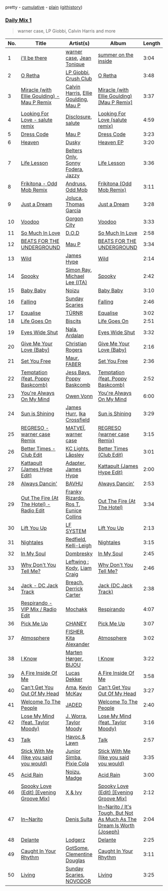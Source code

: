 pretty - [cumulative](/playlists/cumulative/Daily%20Mix%201.md) - [plain](/playlists/plain/37i9dQZF1E381TIGlTphwu) ([githistory](https://github.githistory.xyz/vitokorn/spotify-playlist-archive/blob/master/playlists/plain/37i9dQZF1E381TIGlTphwu))
### [Daily Mix 1](https://open.spotify.com/playlist/37i9dQZF1E381TIGlTphwu)

> warner case, LP Giobbi, Calvin Harris and more

| No. | Title | Artist(s) | Album | Length |
|---|---|---|---|---|
| 1 | [i'll be there](https://open.spotify.com/track/7tYRwRp2IS41nUQHW6UMuL) | [warner case](https://open.spotify.com/artist/106OuakzOxxbXTuigEEf01), [Jean Tonique](https://open.spotify.com/artist/6BVLQfvzlvlNZ43WjbFgbI) | [summer on the inside](https://open.spotify.com/album/1bkPNy0jxEKPG7nSTn5Saa) | 3:04 |
| 2 | [O Retha](https://open.spotify.com/track/132fXaozCi3EKmNgTnWmiW) | [LP Giobbi](https://open.spotify.com/artist/3oKnyRhYWzNsTiss5n4Z1J), [Crush Club](https://open.spotify.com/artist/3xxRhjD7z41Q0hnNEjIifc) | [O Retha](https://open.spotify.com/album/3zu1awuyss9dK1e4dQKdIJ) | 3:48 |
| 3 | [Miracle (with Ellie Goulding) - Mau P Remix](https://open.spotify.com/track/3lsiqFV6SKhBgzQCpuM1JR) | [Calvin Harris](https://open.spotify.com/artist/7CajNmpbOovFoOoasH2HaY), [Ellie Goulding](https://open.spotify.com/artist/0X2BH1fck6amBIoJhDVmmJ), [Mau P](https://open.spotify.com/artist/0w1sbtZVQoK6GzV4A4OkCv) | [Miracle (with Ellie Goulding) [Mau P Remix]](https://open.spotify.com/album/2F5dzEAJZlxxMI0uGOQfYt) | 3:37 |
| 4 | [Looking For Love - salute remix](https://open.spotify.com/track/3pbaa7YbnJLNif8TOONI9t) | [Disclosure](https://open.spotify.com/artist/6nS5roXSAGhTGr34W6n7Et), [salute](https://open.spotify.com/artist/1np8xozf7ATJZDi9JX8Dx5) | [Looking For Love (salute remix)](https://open.spotify.com/album/550Hl0NNiWdFJcIqaMGWuT) | 4:59 |
| 5 | [Dress Code](https://open.spotify.com/track/0rK3a7tLRVgJBoc2DP3tIX) | [Mau P](https://open.spotify.com/artist/0w1sbtZVQoK6GzV4A4OkCv) | [Dress Code](https://open.spotify.com/album/4LvkMrD1HDDOzWHRS7GKE1) | 3:23 |
| 6 | [Heaven](https://open.spotify.com/track/4wJ6GzWqWebaKHXrKot0ju) | [Dusky](https://open.spotify.com/artist/5gqoUf9vKKv96b1c0GBKwu) | [Heaven EP](https://open.spotify.com/album/4qs2ZCcVu7eeKc82fqFsEr) | 3:20 |
| 7 | [Life Lesson](https://open.spotify.com/track/6uhB0cuM92oSetkMGvRiyr) | [Belters Only](https://open.spotify.com/artist/1H1sDUWSlytzifZTDpKgUA), [Sonny Fodera](https://open.spotify.com/artist/39B7ChWwrWDs7zXlsu3MoP), [Jazzy](https://open.spotify.com/artist/7zAAwgV5Wqmvpb4GzvlRkP) | [Life Lesson](https://open.spotify.com/album/0zrcEy45YCYxctOZ0YAjNQ) | 3:36 |
| 8 | [Frikitona - Odd Mob Remix](https://open.spotify.com/track/4VmJrlaQyNESNp5kAK7zIY) | [Andruss](https://open.spotify.com/artist/6HZwb7Zbnvfo8u1sst4QrI), [Odd Mob](https://open.spotify.com/artist/4qLwtWhlhyAoQ4S9mSrDW9) | [Frikitona (Odd Mob Remix)](https://open.spotify.com/album/0tDuxbHaSqjfQrqCDYalHk) | 3:11 |
| 9 | [Just a Dream](https://open.spotify.com/track/7qVx4qREyn1kUw8ry0K3ik) | [Joluca](https://open.spotify.com/artist/3giycuiv9FsMjaSEsJ8i1E), [Thomas Garcia](https://open.spotify.com/artist/0pOf0CQbzWVo2rgrH9h0Rq) | [Just a Dream](https://open.spotify.com/album/3UvEodAKd7Q548mM1dQVeo) | 3:28 |
| 10 | [Voodoo](https://open.spotify.com/track/3JsH3qnwhYGs20PBMsCgNx) | [Gorgon City](https://open.spotify.com/artist/4VNQWV2y1E97Eqo2D5UTjx) | [Voodoo](https://open.spotify.com/album/32JzuMXyPDs6ihDnRGh8vy) | 3:33 |
| 11 | [So Much In Love](https://open.spotify.com/track/7DnI3ktF2vcmzKuCCKseQL) | [D.O.D](https://open.spotify.com/artist/0Cs47vvRsPgEfliBU9KDiB) | [So Much In Love](https://open.spotify.com/album/7p0hUdHwZw2lN8PtRkVeiX) | 2:58 |
| 12 | [BEATS FOR THE UNDERGROUND](https://open.spotify.com/track/62bjfb5YMLvZU44vfjJVxp) | [Mau P](https://open.spotify.com/artist/0w1sbtZVQoK6GzV4A4OkCv) | [BEATS FOR THE UNDERGROUND](https://open.spotify.com/album/79kzvy6zqbSZsSIxVK3flH) | 3:34 |
| 13 | [Wild](https://open.spotify.com/track/6Yimrlg9ndHZUy1hGm6uQ9) | [James Hype](https://open.spotify.com/artist/43BxCL6t4c73BQnIJtry5v) | [Wild](https://open.spotify.com/album/6r94uELV3McGZfafMAxpSQ) | 2:14 |
| 14 | [Spooky](https://open.spotify.com/track/4txwDA7vwDBeAG3tsJpkuN) | [Simon Ray](https://open.spotify.com/artist/0Lv8Fe6PuOVjqAk7lUdlTU), [Michael Lee (ITA)](https://open.spotify.com/artist/1nyEZrAa82rglfNfVk5MMI) | [Spooky](https://open.spotify.com/album/0EPEW5xl8rWPtF2MP3JCh2) | 2:42 |
| 15 | [Baby Baby](https://open.spotify.com/track/2fMtXRKJDPtT8Xs4EJkBQh) | [Noizu](https://open.spotify.com/artist/3VRyybsQu0MDG0F2LBxnv7) | [Baby Baby](https://open.spotify.com/album/6qvNPB4vRSs5TnBR9qJqWN) | 3:10 |
| 16 | [Falling](https://open.spotify.com/track/64jxP5DxuymESYfdR5LCZa) | [Sunday Scaries](https://open.spotify.com/artist/0PavAVTZWBEpaj4iJdKCyj) | [Falling](https://open.spotify.com/album/3IPi2kWJ5NVFOdaiMWje5P) | 2:46 |
| 17 | [Equalise](https://open.spotify.com/track/0yNRJehBNI9WMnfgzRCAHZ) | [TŪRNR](https://open.spotify.com/artist/5w8pUtzfP4vtDMAKGWx5jd) | [Equalise](https://open.spotify.com/album/3hvzG89Y75xmlfGK5Q6ySv) | 3:02 |
| 18 | [Life Goes On](https://open.spotify.com/track/5BC4a9zX4qOAuIM7HUgVrG) | [Biscits](https://open.spotify.com/artist/052B9SONfhoScw7dgYWw5o) | [Life Goes On](https://open.spotify.com/album/3T6dLIs7QJWYflHcVLAB1A) | 2:51 |
| 19 | [Eyes Wide Shut](https://open.spotify.com/track/03GtY7N56ADkxkSyXBuXmh) | [Nala](https://open.spotify.com/artist/2rTvgpXa8PA62yBCfwdQxf), [Ardalan](https://open.spotify.com/artist/21j2G9IPn9QLHII7faCOsw) | [Eyes Wide Shut](https://open.spotify.com/album/6HL6Pmul5DUXw32iRdXUeK) | 3:32 |
| 20 | [Give Me Your Love (Baby)](https://open.spotify.com/track/4F1Rn7hLL2m5l66NYzzb4H) | [Christian Rogers](https://open.spotify.com/artist/1u3pcQukI3TVcrs8YuhGIE) | [Give Me Your Love (Baby)](https://open.spotify.com/album/3wDJ4kUp6DqTWo75eofx6U) | 2:16 |
| 21 | [Set You Free](https://open.spotify.com/track/06sV7v0pvyvTbssfNCUWR7) | [Maur](https://open.spotify.com/artist/2LhJEX3HxU9pJFLa8RkvUC), [FABER](https://open.spotify.com/artist/3flURQ5mXBE6GW0HsVwLH0) | [Set You Free](https://open.spotify.com/album/6K128kPGoeyeZGFgKYfrj9) | 2:36 |
| 22 | [Temptation (feat. Poppy Baskcomb)](https://open.spotify.com/track/3fvsxmytTns1ApIWBqfANZ) | [Jess Bays](https://open.spotify.com/artist/5xEJ7FQOtIUMLdnKyZrvPB), [Poppy Baskcomb](https://open.spotify.com/artist/4STmXOXUF3UieHU46NWLVt) | [Temptation (feat. Poppy Baskcomb)](https://open.spotify.com/album/30K7gYPhkqCeQJ25C0GvXE) | 2:52 |
| 23 | [You're Always On My Mind](https://open.spotify.com/track/0GKcmKs2FfeBDoJbpFadgh) | [Owen Vonn](https://open.spotify.com/artist/2p0u9cJPv581v5aTp2oSky) | [You're Always On My Mind](https://open.spotify.com/album/74dBO88tQw5RYjcTeWpD0m) | 6:00 |
| 24 | [Sun is Shining](https://open.spotify.com/track/3R6bBHj8yUqJlZondxPWh8) | [James Hurr](https://open.spotify.com/artist/2g9i2kA0jUr6sfAT28l2vL), [Ika Crossfield](https://open.spotify.com/artist/1qEagMJbYVgshXK8KgItnw) | [Sun is Shining](https://open.spotify.com/album/7id196MxfVvfpMUpQuxAiW) | 3:29 |
| 25 | [REGRESO - warner case Remix](https://open.spotify.com/track/3U7ZzaQjslHlHybw9jXQI8) | [MATVEÏ](https://open.spotify.com/artist/2c8JocB8eI6cCGaF5xGoT1), [warner case](https://open.spotify.com/artist/106OuakzOxxbXTuigEEf01) | [REGRESO (warner case Remix)](https://open.spotify.com/album/1sM6L8knIz2qufXE6wi9TD) | 3:15 |
| 26 | [Better Times - Club Edit](https://open.spotify.com/track/0RepcelW1vSo2I9BZd0k4G) | [KC Lights](https://open.spotify.com/artist/0bUZrFj7rstq07E4iAJHgZ), [Låpsley](https://open.spotify.com/artist/27ze6hCgfr3HcDZAHY60pg) | [Better Times (Club Edit)](https://open.spotify.com/album/6yik27hhNaQvhdPOjvy2La) | 3:01 |
| 27 | [Kattapult (James Hype Edit)](https://open.spotify.com/track/1bq0odxoXVY7pJbwk6uLcD) | [Adapter](https://open.spotify.com/artist/4EGRFrnmprB7ikY7EmTQ7V), [James Hype](https://open.spotify.com/artist/43BxCL6t4c73BQnIJtry5v) | [Kattapult (James Hype Edit)](https://open.spotify.com/album/2ZdEIUcfJ6sf61XlDysSiz) | 2:00 |
| 28 | [Always Dancin'](https://open.spotify.com/track/6zrSkJkNcGjiZ7Kzeyjwz0) | [BAVHU](https://open.spotify.com/artist/16cM5HFziqNPx2h4esvrOd) | [Always Dancin'](https://open.spotify.com/album/5xAip5ulkGcPu1xQJqrfTy) | 2:53 |
| 29 | [Out The Fire (At The Hotel) - Radio Edit](https://open.spotify.com/track/1xZOYV0Z6i7z0nAnyL1zmT) | [Franky Rizardo](https://open.spotify.com/artist/2UgphhGSlC9QWgaZWUOCkl), [Ros T](https://open.spotify.com/artist/4sG0aI4xrubRmrdWBIn4RO), [Eunice Collins](https://open.spotify.com/artist/0gr9XCDIeAGLE77V58XLyN) | [Out The Fire (At The Hotel)](https://open.spotify.com/album/7n456SX833Pv7NyjcZoLis) | 3:34 |
| 30 | [Lift You Up](https://open.spotify.com/track/766OCy2QMl814sxiR1gl6v) | [LF SYSTEM](https://open.spotify.com/artist/0HxX6imltnNXJyQhu4nsiO) | [Lift You Up](https://open.spotify.com/album/1UtcVAhnTCM1eqnCVZLEaI) | 2:13 |
| 31 | [Nightales](https://open.spotify.com/track/4r0zC8FXAyB7ElkqrnMzF3) | [Redfield](https://open.spotify.com/artist/2cW1LUTqGx2JMe0oAGx9OV), [Kelli-Leigh](https://open.spotify.com/artist/0m6f0nNS9GEq41eIJ288ff) | [Nightales](https://open.spotify.com/album/5kPhV5VRedNjMpsJx9XkvI) | 3:15 |
| 32 | [In My Soul](https://open.spotify.com/track/0DkWdu3IQVFzNxVqLC6iKC) | [Dombresky](https://open.spotify.com/artist/2GVtgxcx7jg5xVCZsIHSGN) | [In My Soul](https://open.spotify.com/album/1eDkTJGusL0TYZEzxH4vbb) | 2:45 |
| 33 | [Why Don't You Tell Me?](https://open.spotify.com/track/6mxXwwYJ6bw3k3umqlVgkv) | [Leftwing : Kody](https://open.spotify.com/artist/7eYXtOjJGhrM16cK2hRmnR), [Liam Craig](https://open.spotify.com/artist/3cSovjpD8gGuqmjg7HE8D2) | [Why Don't You Tell Me?](https://open.spotify.com/album/1ScIwizlWheuWXKQNPz2Xp) | 2:46 |
| 34 | [Jack - DC Jack Track](https://open.spotify.com/track/1CdtcaMpXupOf8TNcKUQox) | [Breach](https://open.spotify.com/artist/2MMkuQE0f6CDaamJdWXaCC), [Derrick Carter](https://open.spotify.com/artist/3XwBizyFmbCCUFcdcsvMmm) | [Jack (DC Jack Track)](https://open.spotify.com/album/4qKgZ3werq0EE0OaNF6FX5) | 2:38 |
| 35 | [Respirando - VIP Mix / Radio Edit](https://open.spotify.com/track/1CClIAcSZPnnv6pzUxec9R) | [Mochakk](https://open.spotify.com/artist/0rTh1tAdrEbdKZBTiiAQSo) | [Respirando](https://open.spotify.com/album/4e25OhfEzHKVO55cdxrGeN) | 4:07 |
| 36 | [Pick Me Up](https://open.spotify.com/track/5AEy1FpWJXqtwVOelRlZT1) | [CHANEY](https://open.spotify.com/artist/2dUjApyXX9UqIsFGzoHyhX) | [Pick Me Up](https://open.spotify.com/album/6H3AVcVfae5TGgYmCVQnts) | 3:07 |
| 37 | [Atmosphere](https://open.spotify.com/track/0yfJlRyn9VEZfonQUIPdkr) | [FISHER](https://open.spotify.com/artist/1VJ0briNOlXRtJUAzoUJdt), [Kita Alexander](https://open.spotify.com/artist/3CGuwWgoCYSO5Z72H5G2Ec) | [Atmosphere](https://open.spotify.com/album/0HJyrlWLM8NLuxsjbvLejV) | 3:02 |
| 38 | [I Know](https://open.spotify.com/track/6a7Vnxz6aezPxdKPTF72Yb) | [Marten Hørger](https://open.spotify.com/artist/0EdUwJSqkMmsH6Agg3G8Ls), [BIJOU](https://open.spotify.com/artist/3abRKajGbb3kLMy9AWzfMA) | [I Know](https://open.spotify.com/album/4PEATKNNKmWcSoRLyVQDRS) | 3:22 |
| 39 | [A Fire Inside Of Me](https://open.spotify.com/track/3N5JcXOMWU0J1lZcJrAVms) | [Lucas Dekker](https://open.spotify.com/artist/2FppznzSJ4gkN86gxuNeIF) | [A Fire Inside Of Me](https://open.spotify.com/album/5HH7aYCowVuzif3gYObhbu) | 3:58 |
| 40 | [Can't Get You Out Of My Head](https://open.spotify.com/track/0KiE4dhXlqBgiAgd4ifloF) | [Ama](https://open.spotify.com/artist/6BcQrHQ1WLBJjN25BK5BXX), [Kevin McKay](https://open.spotify.com/artist/07VdEUK5mf0rifGeNqs0Wg) | [Can't Get You Out Of My Head](https://open.spotify.com/album/3EN5LZJbcaKdQjOuBe5M40) | 3:27 |
| 41 | [Welcome To The People](https://open.spotify.com/track/4O3APpGNhOldqDsPF8IaS5) | [JADED](https://open.spotify.com/artist/6tCJN1fQNdFCEaOa8Da9Wf) | [Welcome To The People](https://open.spotify.com/album/7HZzmPZE3gKxhzVaIJ11KF) | 2:40 |
| 42 | [Lose My Mind (feat. Taylor Moody)](https://open.spotify.com/track/4lYCwQD1GjKmk7MpKSd5d9) | [J. Worra](https://open.spotify.com/artist/4q0N3EI67tVnAeeaXbNQIj), [Taylor Moody](https://open.spotify.com/artist/5v3YOQbNImkHr0cj7biBWW) | [Lose My Mind (feat. Taylor Moody)](https://open.spotify.com/album/1HUEA3Mdj0BqPrQZ49zOTm) | 3:16 |
| 43 | [Talk](https://open.spotify.com/track/1TSICts8EfB24TDlUKOBOz) | [Havoc & Lawn](https://open.spotify.com/artist/6EaFaq8NthVEQYSHSemmBv) | [Talk](https://open.spotify.com/album/14XSYsK1HWiBazZwSoUxJn) | 2:57 |
| 44 | [Stick With Me (like you said you would)](https://open.spotify.com/track/0nzDvzu4TOFkI4PKC6MI6t) | [Junior Simba](https://open.spotify.com/artist/0Tr6RBtxQ5DzImZISTfSKn), [Pixie Cola](https://open.spotify.com/artist/50vL1eTCa1R40d6BMCkX4G) | [Stick With Me (like you said you would)](https://open.spotify.com/album/7MvpORytEWSUP9yf2i1ODM) | 3:35 |
| 45 | [Acid Rain](https://open.spotify.com/track/3xW5rSnwELfR2VnkOpngqK) | [Noizu](https://open.spotify.com/artist/3VRyybsQu0MDG0F2LBxnv7), [Madge](https://open.spotify.com/artist/2StukZYqvy5IZmVestMrWo) | [Acid Rain](https://open.spotify.com/album/0SWKBsotIgXTd3ekDpRUdC) | 3:00 |
| 46 | [Spooky Love (Edit) [Evening Groove Mix]](https://open.spotify.com/track/34myesGQnexEf1eXII1uzt) | [X & Ivy](https://open.spotify.com/artist/5GrYSX7RkjYmhl0eUWRcpH) | [Spooky Love (Edit) [Evening Groove Mix]](https://open.spotify.com/album/2AdUXcd1kLjlVyjpHqmjyj) | 2:12 |
| 47 | [In~Narito](https://open.spotify.com/track/63Rg5ZEtttN93AdJFHO9zp) | [Denis Sulta](https://open.spotify.com/artist/7cDu9zG1gVQrMdSGBAhzvn) | [In~Narito / It's Tough, But Not As Much As The Dream Is Worth (Joseph)](https://open.spotify.com/album/5yCoRawE6r9JUOsjNnjHmg) | 2:04 |
| 48 | [Delante](https://open.spotify.com/track/3m0cKFBobiuIuNDzOCQJSN) | [Lodgerz](https://open.spotify.com/artist/1v6MeV1kAPbXmFeF60LtZE) | [Delante](https://open.spotify.com/album/5vPtAiKazM8CA6NboCmaag) | 2:25 |
| 49 | [Caught In Your Rhythm](https://open.spotify.com/track/2UjMBCiA9gdDoSguLxrbBP) | [GotSome](https://open.spotify.com/artist/5eALE6GKSAiBNMyqpsqoeX), [Clementine Douglas](https://open.spotify.com/artist/4DWuml4Jf6K81b5rAPwMb6) | [Caught In Your Rhythm](https://open.spotify.com/album/5DksuDz9GUGMV5vOmMBo7U) | 3:11 |
| 50 | [Living](https://open.spotify.com/track/5EdYBFZarevg1JlmzmTYnA) | [Sunday Scaries](https://open.spotify.com/artist/0PavAVTZWBEpaj4iJdKCyj), [NOVODOR](https://open.spotify.com/artist/05Jkv3CdlsPA96MC8ZYLhY) | [Living](https://open.spotify.com/album/5cSslgXPIBdWdvneiyt35H) | 3:25 |